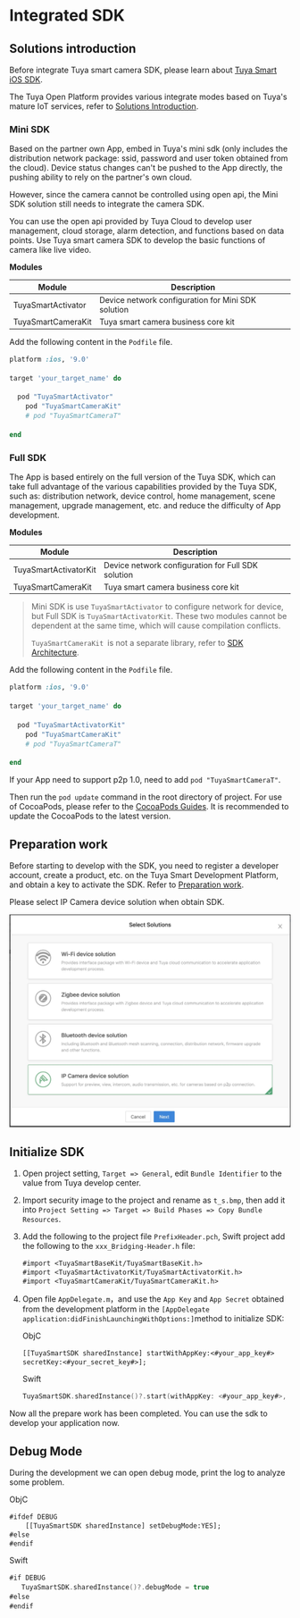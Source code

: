 # Integrated SDK

## Solutions introduction

Before integrate Tuya smart camera SDK, please learn about [Tuya Smart iOS SDK](https://tuyainc.github.io/tuyasmart_home_ios_sdk_doc/en/).

The Tuya Open Platform provides various integrate modes based on Tuya's mature IoT services, refer to [Solutions Introduction](https://docs.tuya.com/en/iot/open-api/quick-start/solution-overview).

### Mini SDK

Based on the partner own App, embed in Tuya's mini sdk (only includes the distribution network package: ssid, password and user token obtained from the cloud). Device status changes can't be pushed to the App directly, the pushing ability to rely on the partner's own cloud.

However, since the camera cannot be controlled using open api, the Mini SDK solution still needs to integrate the camera SDK.

You can use the open api provided by Tuya Cloud to develop user management, cloud storage, alarm detection, and functions based on data points. Use Tuya smart camera SDK to develop the basic functions of camera like live video.

**Modules**

| Module             | Description                                        |
| ------------------ | -------------------------------------------------- |
| TuyaSmartActivator | Device network configuration for Mini SDK solution |
| TuyaSmartCameraKit | Tuya smart camera business core kit                |

Add the following content in the `Podfile` file.

```ruby
platform :ios, '9.0'

target 'your_target_name' do

  pod "TuyaSmartActivator"
	pod "TuyaSmartCameraKit"
	# pod "TuyaSmartCameraT"

end
```

### Full SDK

The App is based entirely on the full version of the Tuya SDK, which can take full advantage of the various capabilities provided by the Tuya SDK, such as: distribution network, device control, home management, scene management, upgrade management, etc. and reduce the difficulty of App development.

**Modules**

| Module                | Description                                        |
| --------------------- | -------------------------------------------------- |
| TuyaSmartActivatorKit | Device network configuration for Full SDK solution |
| TuyaSmartCameraKit    | Tuya smart camera business core kit                |

> Mini SDK is use `TuyaSmartActivator` to configure network for device, but Full SDK is `TuyaSmartActivatorKit`. These two modules cannot be dependent at the same time, which will cause compilation conflicts.
>
> `TuyaSmartCameraKit `is not a separate library, refer to [SDK Architecture](https://tuyainc.github.io/tuyasmart_camera_ios_sdk_doc/en/resource/architecture.html).

Add the following content in the `Podfile` file.

```ruby
platform :ios, '9.0'

target 'your_target_name' do

  pod "TuyaSmartActivatorKit"
	pod "TuyaSmartCameraKit"
	# pod "TuyaSmartCameraT"

end
```

If your App need to support p2p 1.0, need to add  `pod "TuyaSmartCameraT"`.

Then run the `pod update` command in the root directory of project. For use of CocoaPods, please refer to the [CocoaPods Guides](https://guides.cocoapods.org/). It is recommended to update the CocoaPods to the latest version.

## Preparation work

Before starting to develop with the SDK, you need to register a developer account, create a product, etc. on the Tuya Smart Development Platform, and obtain a key to activate the SDK. Refer to [Preparation work](https://tuyainc.github.io/tuyasmart_home_ios_sdk_doc/en/resource/Preparation.html).

Please select IP Camera device solution when obtain SDK.

<img src="./images/options.jpg" alt="选择方案" style="zoom:50%;" />

## Initialize SDK

1. Open project setting, `Target => General`, edit `Bundle Identifier` to the value from Tuya develop center.

2. Import security image to the project and rename as `t_s.bmp`, then add it into `Project Setting => Target => Build Phases => Copy Bundle Resources`.

3. Add the following to the project file `PrefixHeader.pch`, Swift project add the following to the `xxx_Bridging-Header.h` file:

   ```objc
   #import <TuyaSmartBaseKit/TuyaSmartBaseKit.h>
   #import <TuyaSmartActivatorKit/TuyaSmartActivatorKit.h>
   #import <TuyaSmartCameraKit/TuyaSmartCameraKit.h>
   ```

4. Open file `AppDelegate.m`，and use the `App Key` and `App Secret` obtained from the development platform in the `[AppDelegate application:didFinishLaunchingWithOptions:]`method to initialize SDK:

   ObjC

   ```objc
   [[TuyaSmartSDK sharedInstance] startWithAppKey:<#your_app_key#> secretKey:<#your_secret_key#>];
   ```

   Swift

   ```swift
   TuyaSmartSDK.sharedInstance()?.start(withAppKey: <#your_app_key#>, secretKey: <#your_secret_key#>)
   ```

Now all the prepare work has been completed. You can use the sdk to develop your application now.

## Debug Mode

During the development we can open debug mode, print the log to analyze some problem.

ObjC

```objc
#ifdef DEBUG
    [[TuyaSmartSDK sharedInstance] setDebugMode:YES];
#else
#endif
```

Swift

```swift
#if DEBUG
   TuyaSmartSDK.sharedInstance()?.debugMode = true
#else
#endif

```

